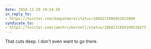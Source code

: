 ```yaml
---
date: 2018-11-29 19:54:56
in_reply_to:
- https://twitter.com/dompatmore/status/1068231086952652800
syndicate_to:
- https://twitter.com/iamchrisburnell/status/1068231859199516673
---
```


That cuts deep. I don't even want to go there.
